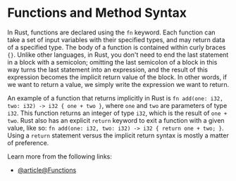 # Functions and Method Syntax

In Rust, functions are declared using the `fn` keyword. Each function can take a set of input variables with their specified types, and may return data of a specified type. The body of a function is contained within curly braces `{}`. Unlike other languages, in Rust, you don't need to end the last statement in a block with a semicolon; omitting the last semicolon of a block in this way turns the last statement into an expression, and the result of this expression becomes the implicit return value of the block. In other words, if we want to return a value, we simply write the expression we want to return.

An example of a function that returns implicitly in Rust is `fn add(one: i32, two: i32) -> i32 { one + two }`, where `one` and `two` are parameters of type `i32`. This function returns an integer of type `i32`, which is the result of `one + two`. Rust also has an explicit `return` keyword to exit a function with a given value, like so: `fn add(one: i32, two: i32) -> i32 { return one + two; }`. Using a `return` statement versus the implicit return syntax is mostly a matter of preference.

Learn more from the following links:

- [@article@Functions](https://rust-book.cs.brown.edu/ch03-03-how-functions-work.html)
